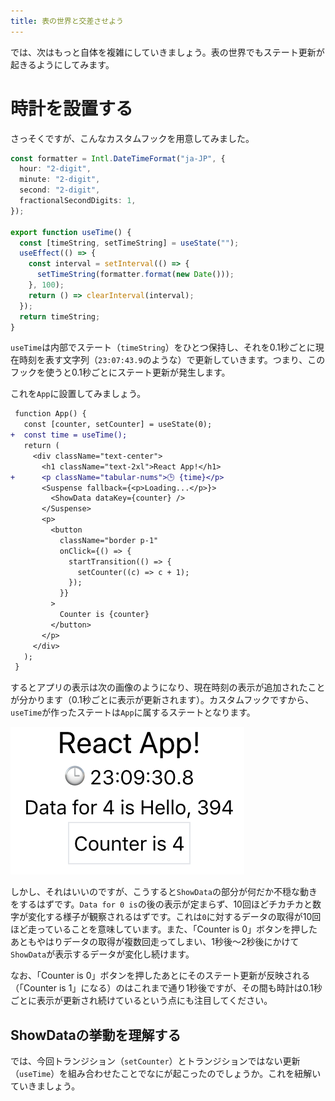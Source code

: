 ```yaml
---
title: 表の世界と交差させよう
---
```


では、次はもっと自体を複雑にしていきましょう。表の世界でもステート更新が起きるようにしてみます。

# 時計を設置する

さっそくですが、こんなカスタムフックを用意してみました。

```ts
const formatter = Intl.DateTimeFormat("ja-JP", {
  hour: "2-digit",
  minute: "2-digit",
  second: "2-digit",
  fractionalSecondDigits: 1,
});

export function useTime() {
  const [timeString, setTimeString] = useState("");
  useEffect(() => {
    const interval = setInterval(() => {
      setTimeString(formatter.format(new Date()));
    }, 100);
    return () => clearInterval(interval);
  });
  return timeString;
}
```

`useTime`は内部でステート（`timeString`）をひとつ保持し、それを0.1秒ごとに現在時刻を表す文字列（`23:07:43.9`のような）で更新していきます。つまり、このフックを使うと0.1秒ごとにステート更新が発生します。

これを`App`に設置してみましょう。

```diff tsx
 function App() {
   const [counter, setCounter] = useState(0);
+  const time = useTime();
   return (
     <div className="text-center">
       <h1 className="text-2xl">React App!</h1>
+      <p className="tabular-nums">🕒 {time}</p>
       <Suspense fallback={<p>Loading...</p>}>
         <ShowData dataKey={counter} />
       </Suspense>
       <p>
         <button
           className="border p-1"
           onClick={() => {
             startTransition(() => {
               setCounter((c) => c + 1);
             });
           }}
         >
           Counter is {counter}
         </button>
       </p>
     </div>
   );
 }
```

するとアプリの表示は次の画像のようになり、現在時刻の表示が追加されたことが分かります（0.1秒ごとに表示が更新されます）。カスタムフックですから、`useTime`が作ったステートは`App`に属するステートとなります。

![アプリ上に現在時刻の表示が追加された様子](/images/react-concurrent-handson-2/mixing-1.png)

しかし、それはいいのですが、こうすると`ShowData`の部分が何だか不穏な動きをするはずです。`Data for 0 is`の後の表示が定まらず、10回ほどチカチカと数字が変化する様子が観察されるはずです。これは`0`に対するデータの取得が10回ほど走っていることを意味しています。また、「Counter is 0」ボタンを押したあともやはりデータの取得が複数回走ってしまい、1秒後〜2秒後にかけて`ShowData`が表示するデータが変化し続けます。

なお、「Counter is 0」ボタンを押したあとにそのステート更新が反映される（「Counter is 1」になる）のはこれまで通り1秒後ですが、その間も時計は0.1秒ごとに表示が更新され続けているという点にも注目してください。

## ShowDataの挙動を理解する

では、今回トランジション（`setCounter`）とトランジションではない更新（`useTime`）を組み合わせたことでなにが起こったのでしょうか。これを紐解いていきましょう。
